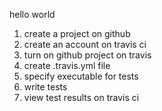 hello world

1. create a project on github
2. create an account on travis ci 
3. turn on github project on travis
4. create .travis.yml file
5. specify executable for tests
6. write tests
7. view test results on travis ci
